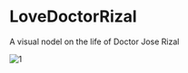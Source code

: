 # LoveDoctorRizal
A visual nodel on the life of Doctor Jose Rizal

![1](https://user-images.githubusercontent.com/97827541/200479733-4b33adfd-37f7-43de-8399-c050beffc933.png)
